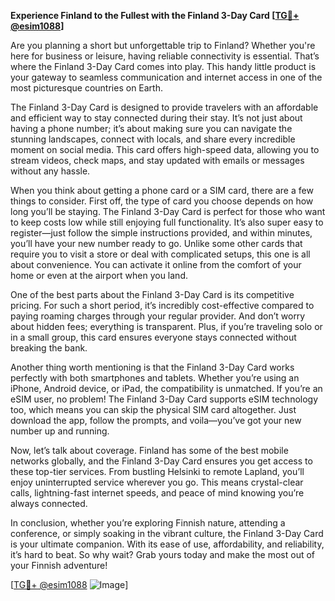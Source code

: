 **Experience Finland to the Fullest with the Finland 3-Day Card [[TG💪+ @esim1088](https://t.me/s/esim1088)]**

Are you planning a short but unforgettable trip to Finland? Whether you're here for business or leisure, having reliable connectivity is essential. That’s where the Finland 3-Day Card comes into play. This handy little product is your gateway to seamless communication and internet access in one of the most picturesque countries on Earth.

The Finland 3-Day Card is designed to provide travelers with an affordable and efficient way to stay connected during their stay. It’s not just about having a phone number; it’s about making sure you can navigate the stunning landscapes, connect with locals, and share every incredible moment on social media. This card offers high-speed data, allowing you to stream videos, check maps, and stay updated with emails or messages without any hassle.

When you think about getting a phone card or a SIM card, there are a few things to consider. First off, the type of card you choose depends on how long you’ll be staying. The Finland 3-Day Card is perfect for those who want to keep costs low while still enjoying full functionality. It’s also super easy to register—just follow the simple instructions provided, and within minutes, you’ll have your new number ready to go. Unlike some other cards that require you to visit a store or deal with complicated setups, this one is all about convenience. You can activate it online from the comfort of your home or even at the airport when you land.

One of the best parts about the Finland 3-Day Card is its competitive pricing. For such a short period, it’s incredibly cost-effective compared to paying roaming charges through your regular provider. And don’t worry about hidden fees; everything is transparent. Plus, if you’re traveling solo or in a small group, this card ensures everyone stays connected without breaking the bank.

Another thing worth mentioning is that the Finland 3-Day Card works perfectly with both smartphones and tablets. Whether you’re using an iPhone, Android device, or iPad, the compatibility is unmatched. If you’re an eSIM user, no problem! The Finland 3-Day Card supports eSIM technology too, which means you can skip the physical SIM card altogether. Just download the app, follow the prompts, and voila—you’ve got your new number up and running.

Now, let’s talk about coverage. Finland has some of the best mobile networks globally, and the Finland 3-Day Card ensures you get access to these top-tier services. From bustling Helsinki to remote Lapland, you’ll enjoy uninterrupted service wherever you go. This means crystal-clear calls, lightning-fast internet speeds, and peace of mind knowing you’re always connected.

In conclusion, whether you’re exploring Finnish nature, attending a conference, or simply soaking in the vibrant culture, the Finland 3-Day Card is your ultimate companion. With its ease of use, affordability, and reliability, it’s hard to beat. So why wait? Grab yours today and make the most out of your Finnish adventure!

[[TG💪+ @esim1088](https://t.me/s/esim1088) ![Image](https://i.postimg.cc/Y0z9fWf4/image.png)]